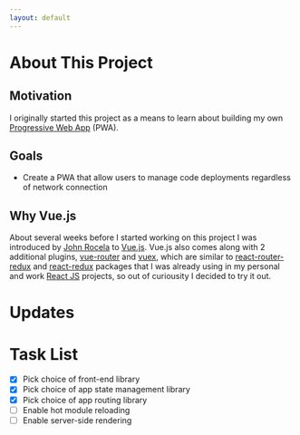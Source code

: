 ```yaml
---
layout: default
---
```

# [](#about-project)About This Project

## Motivation

I originally started this project as a means to learn about building my own [Progressive Web App](https://developers.google.com/web/progressive-web-apps/) (PWA).

## Goals

* Create a PWA that allow users to manage code deployments regardless of network connection

## Why Vue.js

About several weeks before I started working on this project I was introduced by [John Rocela](https://github.com/jmrocela) to [Vue.js](https://vuejs.org). Vue.js also comes along with 2 additional plugins, [vue-router](https://router.vuejs.org/en/) and [vuex](https://vuex.vuejs.org/en/), which are similar to [react-router-redux](https://github.com/reactjs/react-router-redux) and [react-redux](https://github.com/reactjs/react-redux) packages that I was already using in my personal and work [React JS](https://github.com/reactjs) projects, so out of curiousity I decided to try it out.

# [](#updates)Updates

# [](#task-list)Task List

- [x] Pick choice of front-end library
- [x] Pick choice of app state management library
- [x] Pick choice of app routing library 
- [ ] Enable hot module reloading
- [ ] Enable server-side rendering
